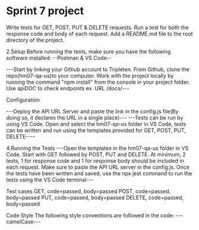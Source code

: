 # Sprint 7 project

Write tests for GET, POST, PUT & DELETE requests. Run a test for both the response code and body of each request.  Add a README.md file to the root directory of the project.

 2.Setup
Before running the tests, make sure you have the following software installed:
--Postman & VS Code--

---Start by linking your Github account to Tripleten. From Github, clone the repo(hm07-qa-us)to your computer. Work with the project locally by running the command "npm install" from the console in your project folder. Use apiDOC to check endpoints ex .URL /docs/---

Configuration

---Deploy the API URL Server and paste the link in the config.js file(By doing so, it declares the URL in a single place)---
---Tests can be run by using VS Code. Open and select the hm07-qa-us folder in VS Code, tests can be written and run using the templates provided for GET, POST, PUT, DELETE----

4.Running the Tests
---Open the templates in the hm07-qa-us folder in VS Code. Start with GET followed by POST, PUT and DELETE. At minimum, 2 tests, 1 for response code and 1 for response body should be included in each request.  Make sure to paste the API URL server in the config.js. Once the tests have been written and saved, use the npx jest command to run the tests using the VS Code terminal---

Test cases 
GET, code=passed, body=passed
POST, code=passed, body=passed
PUT, code=passed, body=passed
DELETE, code=passed, body=passed

Code Style
The following style conventions are followed in the code:
---camelCase---